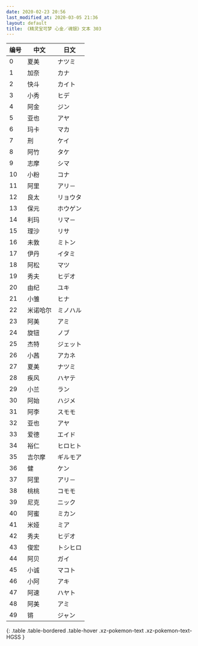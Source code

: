 ```yaml
---
date: 2020-02-23 20:56
last_modified_at: 2020-03-05 21:36
layout: default
title: 《精灵宝可梦 心金／魂银》文本 303
---
```

| 编号 | 中文 | 日文 |
| ---- | ---- | ---- |
| 0 | 夏美 | ナツミ |
| 1 | 加奈 | カナ |
| 2 | 快斗 | カイト |
| 3 | 小秀 | ヒデ |
| 4 | 阿金 | ジン |
| 5 | 亚也 | アヤ |
| 6 | 玛卡 | マカ |
| 7 | 刑 | ケイ |
| 8 | 阿竹 | タケ |
| 9 | 志摩 | シマ |
| 10 | 小粉 | コナ |
| 11 | 阿里 | アリ－ |
| 12 | 良太 | リョウタ |
| 13 | 保元 | ホウゲン |
| 14 | 利玛 | リマ－ |
| 15 | 理沙 | リサ |
| 16 | 未敦 | ミトン |
| 17 | 伊丹 | イタミ |
| 18 | 阿松 | マツ |
| 19 | 秀夫 | ヒデオ |
| 20 | 由纪 | ユキ |
| 21 | 小雏 | ヒナ |
| 22 | 米诺哈尔 | ミノハル |
| 23 | 阿美 | アミ |
| 24 | 旋钮 | ノブ |
| 25 | 杰特 | ジェット |
| 26 | 小茜 | アカネ |
| 27 | 夏美 | ナツミ |
| 28 | 疾风 | ハヤテ |
| 29 | 小兰 | ラン |
| 30 | 阿始 | ハジメ |
| 31 | 阿李 | スモモ |
| 32 | 亚也 | アヤ |
| 33 | 爱德 | エイド |
| 34 | 裕仁 | ヒロヒト |
| 35 | 吉尔摩 | ギルモア |
| 36 | 健 | ケン |
| 37 | 阿里 | アリ－ |
| 38 | 桃桃 | コモモ |
| 39 | 尼克 | ニック |
| 40 | 阿蜜 | ミカン |
| 41 | 米娅 | ミア |
| 42 | 秀夫 | ヒデオ |
| 43 | 俊宏 | トシヒロ |
| 44 | 阿贝 | ガイ |
| 45 | 小诚 | マコト |
| 46 | 小阿 | アキ |
| 47 | 阿速 | ハヤト |
| 48 | 阿美 | アミ |
| 49 | 锵 | ジャン |
{: .table .table-bordered .table-hover .xz-pokemon-text .xz-pokemon-text-HGSS }
